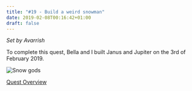 ```yaml
---
title: "#19 - Build a weird snowman"
date: 2019-02-08T00:16:42+01:00
draft: false
---
```


*Set by Avarrish*

To complete this quest, Bella and I built Janus and Jupiter on the 3rd of February 2019.

![Snow gods][snowgods]

[Quest Overview](/en/post/quests)

[snowgods]: /post/quest-19_snowgods.jpg